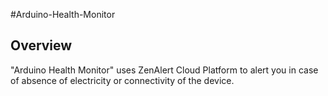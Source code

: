 #Arduino-Health-Monitor


## Overview

"Arduino Health Monitor" uses ZenAlert Cloud Platform to alert you in case of absence of electricity or connectivity of the device.

